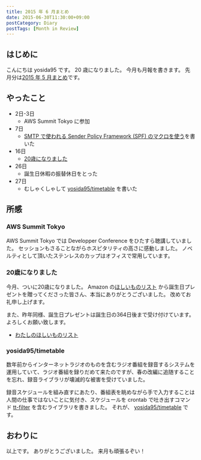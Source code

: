 ```yaml
---
title: 2015 年 6 月まとめ
date: 2015-06-30T11:30:00+09:00
postCategory: Diary
postTags: [Month in Review]
---
```


## はじめに

こんにちは yosida95 です。
20 歳になりました。
今月も月報を書きます。
先月分は[2015 年 5 月まとめ](/2015/05/31/123000.html)です。

## やったこと

- 2日-3日
  - AWS Summit Tokyo に参加
- 7日
  - [SMTP で使われる Sender Policy Framework (SPF) のマクロを使う](/2015/06/07/220000.html)を書いた
- 16日
  - [20歳になりました](/2015/06/16/123000.html)
- 26日
  - 誕生日休暇の振替休日をとった
- 27日
  - むしゃくしゃして [yosida95/timetable](https://github.com/yosida95/timetable) を書いた

## 所感

### AWS Summit Tokyo

AWS Summit Tokyo では Developper Conference をひたすら聴講していました。
セッションもさることながらホスピタリティの高さに感動しました。
ノベルティとして頂いたステンレスのカップはオフィスで常用しています。

### 20歳になりました

今月、ついに20歳になりました。
Amazon の[ほしいものリスト](http://www.amazon.co.jp/registry/wishlist/3B4Y3FGMQHMV5?sort=priority) から誕生日プレゼントを贈ってくださった皆さん、本当にありがとうございました。
改めてお礼申し上げます。

また、昨年同様、誕生日プレゼントは誕生日の364日後まで受け付けています。
よろしくお願い致します。

- [わたしのほしいものリスト](http://www.amazon.co.jp/registry/wishlist/3B4Y3FGMQHMV5?sort=priority)

### yosida95/timetable

数年前からインターネットラジオのものを含むラジオ番組を録音するシステムを運用していて、ラジオ番組を録りだめて来たのですが、春の改編に追随することを忘れ、録音ライブラリが壊滅的な被害を受けていました。

録音スケジュールを組み直すにあたり、番組表を眺めながら手で入力することは人間の仕事ではないことに気付き、スケジュールを crontab で吐き出すコマンド [tt-filter](https://github.com/yosida95/timetable/tree/master/cmd/tt-filter) を含むライブラリを書きました。
それが、 [yosida95/timetable](https://github.com/yosida95/timetable) です。

## おわりに

以上です。
ありがとうございました。
来月も頑張るぞい！
